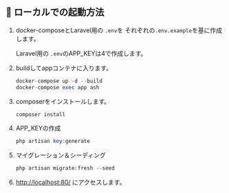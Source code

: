 ## :construction_worker: ローカルでの起動方法

1. docker-composeとLaravel用の `.env`を それぞれの`.env.example`を基に作成します。

    Laravel用の `.env`のAPP_KEYは4で作成します。

2. buildしてappコンテナに入ります。

    ```php
    docker-compose up -d --build
    docker-compose exec app ash
    ```

3. composerをインストールします。

    ```php
    composer install
    ```

4. APP_KEYの作成

    ```php
    php artisan key:generate
    ```

5. マイグレーション＆シーディング

    ```php
    php artisan migrate:fresh --seed
    ```

6. [http://localhost:80/](http://localhost:80/) にアクセスします。